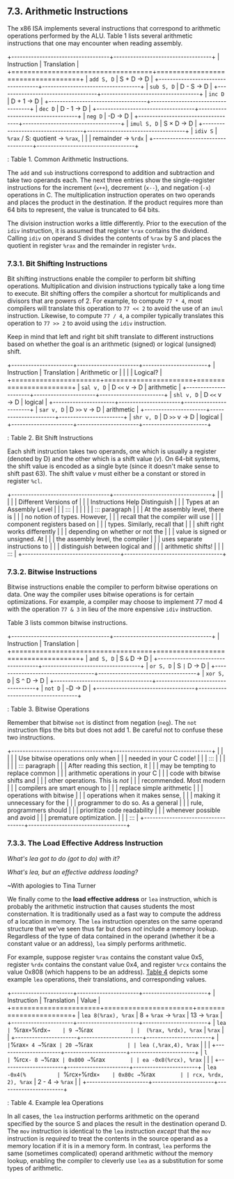 

 





























## 7.3. Arithmetic Instructions 

The x86 ISA implements several instructions that correspond to
arithmetic operations performed by the ALU. Table 1
lists several arithmetic instructions that one may encounter when
reading assembly.


+-----------------------------------+-----------------------------------+
| Instruction                       | Translation                       |
+===================================+===================================+
| `add S, D`                        | S + D → D                         |
+-----------------------------------+-----------------------------------+
| `sub S, D`                        | D - S → D                         |
+-----------------------------------+-----------------------------------+
| `inc D`                           | D + 1 → D                         |
+-----------------------------------+-----------------------------------+
| `dec D`                           | D - 1 → D                         |
+-----------------------------------+-----------------------------------+
| `neg D`                           | -D → D                            |
+-----------------------------------+-----------------------------------+
| `imul S, D`                       | S × D → D                         |
+-----------------------------------+-----------------------------------+
| `idiv S`                          | `%rax` / S: quotient → `%rax`,    |
|                                   | remainder → `%rdx`                |
+-----------------------------------+-----------------------------------+

: Table 1. Common Arithmetic Instructions.

The `add` and `sub` instructions correspond to addition and subtraction
and take two operands each. The next three entries show the
single-register instructions for the increment (`x++`), decrement
(`x--`), and negation (`-x`) operations in C. The multiplication
instruction operates on two operands and places the product in the
destination. If the product requires more than 64 bits to represent, the
value is truncated to 64 bits.


The division instruction works a little differently. Prior to the
execution of the `idiv` instruction, it is assumed that register `%rax`
contains the dividend. Calling `idiv` on operand S divides the contents
of `%rax` by S and places the quotient in register `%rax` and the
remainder in register `%rdx`.



### 7.3.1. Bit Shifting Instructions 

Bit shifting instructions enable the compiler to perform bit shifting
operations. Multiplication and division instructions typically take a
long time to execute. Bit shifting offers the compiler a shortcut for
multiplicands and divisors that are powers of 2. For example, to compute
`77 * 4`, most compilers will translate this operation to `77 << 2` to
avoid the use of an `imul` instruction. Likewise, to compute `77 / 4`, a
compiler typically translates this operation to `77 >> 2` to avoid using
the `idiv` instruction.


Keep in mind that left and right bit shift translate to different
instructions based on whether the goal is an arithmetic (signed) or
logical (unsigned) shift.


+----------------------+----------------------+-----------------------+
| Instruction          | Translation          | Arithmetic or         |
|                      |                      | Logical?              |
+======================+======================+=======================+
| `sal v, D`           | D `<<` v → D         | arithmetic            |
+----------------------+----------------------+-----------------------+
| `shl v, D`           | D `<<` v → D         | logical               |
+----------------------+----------------------+-----------------------+
| `sar v, D`           | D `>>` v → D         | arithmetic            |
+----------------------+----------------------+-----------------------+
| `shr v, D`           | D `>>` v → D         | logical               |
+----------------------+----------------------+-----------------------+

: Table 2. Bit Shift Instructions

Each shift instruction takes two operands, one which is usually a
register (denoted by D) and the other which is a shift value (*v*). On
64-bit systems, the shift value is encoded as a single byte (since it
doesn't make sense to shift past 63). The shift value *v* must either be
a constant or stored in register `%cl`.



+-----------------------------------+-----------------------------------+
|                                   |                          |
|                                   | Different Versions of             |
|                                   | Instructions Help Distinguish     |
|                                   | Types at an Assembly Level        |
|                                   | :::                               |
|                                   |                                   |
|                                   | ::: paragraph                     |
|                                   | At the assembly level, there is   |
|                                   | no notion of types. However,      |
|                                   | recall that the compiler will use |
|                                   | component registers based on      |
|                                   | types. Similarly, recall that     |
|                                   | shift right works differently     |
|                                   | depending on whether or not the   |
|                                   | value is signed or unsigned. At   |
|                                   | the assembly level, the compiler  |
|                                   | uses separate instructions to     |
|                                   | distinguish between logical and   |
|                                   | arithmetic shifts!                |
|                                   | :::                               |
+-----------------------------------+-----------------------------------+



### 7.3.2. Bitwise Instructions 

Bitwise instructions enable the compiler to perform bitwise operations
on data. One way the compiler uses bitwise operations is for certain
optimizations. For example, a compiler may choose to implement 77 mod 4
with the operation `77 & 3` in lieu of the more expensive `idiv`
instruction.


Table 3 lists common bitwise instructions.


+-----------------------------------+-----------------------------------+
| Instruction                       | Translation                       |
+===================================+===================================+
| `and S, D`                        | S `&` D → D                       |
+-----------------------------------+-----------------------------------+
| `or S, D`                         | S `|` D → D                       |
+-----------------------------------+-----------------------------------+
| `xor S, D`                        | S `^` D → D                       |
+-----------------------------------+-----------------------------------+
| `not D`                           | `~`D → D                          |
+-----------------------------------+-----------------------------------+

: Table 3. Bitwise Operations

Remember that bitwise `not` is distinct from negation (`neg`). The `not`
instruction flips the bits but does not add 1. Be careful not to confuse
these two instructions.



+-----------------------------------+-----------------------------------+
|                                   |                          |
|                                   | Use bitwise operations only when  |
|                                   | needed in your C code!            |
|                                   | :::                               |
|                                   |                                   |
|                                   | ::: paragraph                     |
|                                   | After reading this section, it    |
|                                   | may be tempting to replace common |
|                                   | arithmetic operations in your C   |
|                                   | code with bitwise shifts and      |
|                                   | other operations. This is *not*   |
|                                   | recommended. Most modern          |
|                                   | compilers are smart enough to     |
|                                   | replace simple arithmetic         |
|                                   | operations with bitwise           |
|                                   | operations when it makes sense,   |
|                                   | making it unnecessary for the     |
|                                   | programmer to do so. As a general |
|                                   | rule, programmers should          |
|                                   | prioritize code readability       |
|                                   | whenever possible and avoid       |
|                                   | premature optimization.           |
|                                   | :::                               |
+-----------------------------------+-----------------------------------+



### 7.3.3. The Load Effective Address Instruction 

*What's lea got to do (got to do) with it?*


*What's lea, but an effective address loading?*


\~With apologies to Tina Turner


We finally come to the **load effective address** or `lea` instruction,
which is probably the arithmetic instruction that causes students the
most consternation. It is traditionally used as a fast way to compute
the address of a location in memory. The `lea` instruction operates on
the same operand structure that we've seen thus far but does *not*
include a memory lookup. Regardless of the type of data contained in the
operand (whether it be a constant value or an address), `lea` simply
performs arithmetic.


For example, suppose register `%rax` contains the constant value 0x5,
register `%rdx` contains the constant value 0x4, and register `%rcx`
contains the value 0x808 (which happens to be an address). [Table
4](#leaEx) depicts some example `lea` operations, their translations,
and corresponding values.


+----------------------+----------------------+-----------------------+
| Instruction          | Translation          | Value                 |
+======================+======================+=======================+
| `lea 8(%rax), %rax`  | 8 + `%rax` → `%rax`  | 13 → `%rax`           |
+----------------------+----------------------+-----------------------+
| `lea                 | `%rax` + `%rdx` →    | 9 → `%rax`            |
|  (%rax, %rdx), %rax` | `%rax`               |                       |
+----------------------+----------------------+-----------------------+
| `                    | `%rax` × 4 → `%rax`  | 20 → `%rax`           |
| lea (,%rax,4), %rax` |                      |                       |
+----------------------+----------------------+-----------------------+
| `l                   | `%rcx` - 8 → `%rax`  | 0x800 → `%rax`        |
| ea -0x8(%rcx), %rax` |                      |                       |
+----------------------+----------------------+-----------------------+
| `lea -0x4(%          | `%rcx` + `%rdx` ×    | 0x80c → `%rax`        |
| rcx, %rdx, 2), %rax` | 2 - 4 → `%rax`       |                       |
+----------------------+----------------------+-----------------------+

: Table 4. Example lea Operations

In all cases, the `lea` instruction performs arithmetic on the operand
specified by the source S and places the result in the destination
operand D. The `mov` instruction is identical to the `lea` instruction
*except* that the `mov` instruction is *required* to treat the contents
in the source operand as a memory location if it is in a memory form. In
contrast, `lea` performs the same (sometimes complicated) operand
arithmetic *without* the memory lookup, enabling the compiler to
cleverly use `lea` as a substitution for some types of arithmetic.






